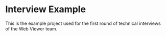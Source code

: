 # Interview Example

This is the example project used for the first round of technical interviews of the Web Viewer team.